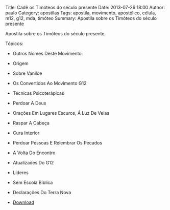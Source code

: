 Title: Cadê os Timóteos do século presente
Date: 2013-07-26 18:00
Author: paulo
Category: apostilas
Tags: apostila, movimento, apostólico, célula, m12, g12, mda, timóteo
Summary: Apostila sobre os Timóteos do século presente

Apostila sobre os Timóteos do século presente.

Tópicos:

- Outros Nomes Deste Movimento:
- Origem
- Sobre Vanilce
- Os Convertidos Ao Movimento G12
- Técnicas Psicoterápicas
- Perdoar A Deus
- Orações Em Lugares Escuros, Á Luz De Velas
- Raspar A Cabeça
- Cura Interior
- Perdoar Pessoas E Relembrar Os Pecados
- A Volta Do Encontro
- Atualizades Do G12
- Líderes
- Sem Escola Bíblica
- Declarações Do Terra Nova


- [Download](https://www.dropbox.com/s/o8lknd08cwuy4ge/Cad%C3%AA%20os%20Tim%C3%B3teos%20do%20s%C3%A9culo%20presente.pdf?dl=1)